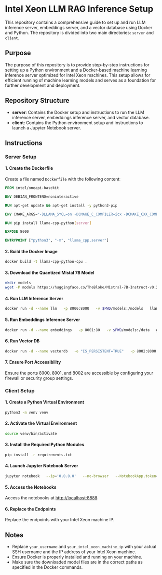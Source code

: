 # Intel Xeon LLM RAG Inference Setup

This repository contains a comprehensive guide to set up and run LLM inference server, embeddings server, and a vector database using Docker and Python. The repository is divided into two main directories: `server` and `client`.

## Purpose

The purpose of this repository is to provide step-by-step instructions for setting up a Python environment and a Docker-based machine learning inference server optimized for Intel Xeon machines. This setup allows for efficient running of machine learning models and serves as a foundation for further development and deployment.

## Repository Structure

- **server**: Contains the Docker setup and instructions to run the LLM inference server, embeddings inference server, and vector database.
- **client**: Contains the Python environment setup and instructions to launch a Jupyter Notebook server.

## Instructions

### Server Setup

#### 1. Create the Dockerfile
Create a file named `Dockerfile` with the following content:
```Dockerfile
FROM intel/oneapi-basekit

ENV DEBIAN_FRONTEND=noninteractive

RUN apt-get update && apt-get install -y python3-pip

ENV CMAKE_ARGS="-DLLAMA_SYCL=on -DCMAKE_C_COMPILER=icx -DCMAKE_CXX_COMPILER=icpx"

RUN pip install llama-cpp-python[server]

EXPOSE 8000

ENTRYPOINT ["python3", "-m", "llama_cpp.server"]
```

#### 2. Build the Docker Image
```sh
docker build -t llama-cpp-python-cpu .
```

#### 3. Download the Quantized Mistal 7B Model
```sh
mkdir models
wget -P models https://huggingface.co/TheBloke/Mistral-7B-Instruct-v0.2-GGUF/resolve/main/mistral-7b-instruct-v0.2.Q4_K_M.gguf
```

#### 4. Run LLM Inference Server
```sh
docker run -d --name llm   -p 8000:8000   -v $PWD/models:/models   llama-cpp-python-cpu   --model models/mistral-7b-instruct-v0.2.Q4_K_M.gguf   --host 0.0.0.0   --port 8000
```

#### 5. Run Embeddings Inference Server
```sh
docker run -d --name embeddings   -p 8001:80   -v $PWD/models:/data   ghcr.io/huggingface/text-embeddings-inference:cpu-1.4   --model-id BAAI/bge-large-en-v1.5
```

#### 6. Run Vector DB
```sh
docker run -d --name vectordb   -e "IS_PERSISTENT=TRUE"   -p 8002:8000   -v $PWD/models/data:/data   chromadb/chroma   --host 0.0.0.0   --port 8000
```

#### 7. Ensure Port Accessibility
Ensure the ports 8000, 8001, and 8002 are accessible by configuring your firewall or security group settings.

### Client Setup

#### 1. Create a Python Virtual Environment
```sh
python3 -m venv venv
```

#### 2. Activate the Virtual Environment
```sh
source venv/bin/activate
```

#### 3. Install the Required Python Modules
```sh
pip install -r requirements.txt
```

#### 4. Launch Jupyter Notebook Server
```sh
jupyter notebook   --ip='0.0.0.0'   --no-browser   --NotebookApp.token=''   --NotebookApp.password=''
```

#### 5. Access the Notebooks
Access the notebooks at [http://localhost:8888](http://localhost:8888)

#### 6. Replace the Endpoints
Replace the endpoints with your Intel Xeon machine IP.

## Notes
- Replace `your_username` and `your_intel_xeon_machine_ip` with your actual SSH username and the IP address of your Intel Xeon machine.
- Ensure Docker is properly installed and running on your machine.
- Make sure the downloaded model files are in the correct paths as specified in the Docker commands.
